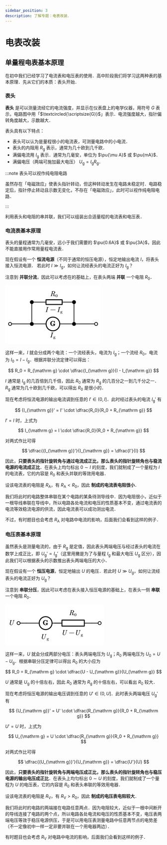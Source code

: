 ```yaml
---
sidebar_position: 3
description: 了解专题：电表改装．
---
```


# 电表改装

## 单量程电表基本原理

在初中我们已经学习了电流表和电压表的使用．高中阶段我们将学习这两种表的基本原理．先从它们的本质：表头开始．

### 表头

**表头** 是可以测量流经它的电流强度，并显示在仪表盘上的电学仪器，用符号 $G$ 表示，电路图中用「$\textcircled{\scriptsize{G}}$」表示．电流强度越大，指针偏转角度越大，示数越大．

表头具有以下特点：

- 表头可以认为是量程很小的电流表，可测量电路中的小电流．
- 表头的内阻用 $R_{\mathrm g}$ 表示，通常为几十欧到几千欧．<!--根据《中学教材全解（2024版）P172：“R_g的大小不确定，有的为几十欧，有的达到几千欧。”》-->
- 满偏电流用 $I_{\mathrm g}$ 表示．通常为几毫安，单位为 $\pu{\mu A}$ 或 $\pu{mA}$．
- 满偏电压（两端可施加最大电压） $U_{\mathrm g} = I_{\mathrm g}R_{\mathrm g}$．

:::note 表头可以视作纯电阻电路

虽然存在「电磁效应」使表头指针转动，但这种转动发生在电路未稳定时．电路稳定后，指针停止转动且示数无变化，不存在「电磁效应」，此时可以视作纯电阻电路．

:::

利用表头和电阻的串并联，我们可以组装出合适量程的电流表和电压表．

### 电流表基本原理

表头的量程通常为几毫安，远小于我们需要的 $\pu{0.6A}$ 或 $\pu{3A}$，因此不能直接用作常用量程电流表．

现在假设有一个 **恒流电源**（不同于通常的恒压电源），恒定地输出电流 $I$，将表头接入恒流电源．
若此时 $I \gg I_{\mathrm g}$，如何让流经表头的电流正好为 $I_{\mathrm g}$？

注意到 **并联分流**，因此可以考虑在的基础上，在表头两端 **并联** 一个电阻 $R_0$．

![示例图](./assets/meter/1.1.2.png)

这样一来，$I$ 就会分成两个电流：一个流经表头，电流为 $I_{\mathrm g}$；一个流经 $R_0$，电流为 $I_0 = I - I_{\mathrm g}$．根据并联分流定律可以得出：

$$
R_0 = R_{\mathrm g} \cdot \dfrac{I_{\mathrm g}}{I - I_{\mathrm g}}
$$

$I$ 通常是 $I_{\mathrm g}$ 的几百倍到几千倍，因此 $R_0$ 通常为 $R_{\mathrm g}$ 的几百分之一到几千分之一．$R_{\mathrm g}$ 通常为几十欧到几千欧，可以得出 $R_0$ 是很小的．

现在考虑将恒流电源的输出电流调到任意的 $I' \in (0, I]$．此时经过表头的电流 ${I_{\mathrm g}}'$ 有

$$
{I_{\mathrm g}}' = I' \cdot \dfrac{R_0}{R_0 + R_{\mathrm g}}
$$

$I' = I$ 时，上式为

$$
I_{\mathrm g} = I \cdot \dfrac{R_0}{R_0 + R_{\mathrm g}}
$$

对两式作比可得

$$
\dfrac{{I_{\mathrm g}}'}{I_{\mathrm g}} = \dfrac{I'}{I}
$$

因此，**只要表头的指针旋转角与通过电流成正比，那么表头的指针旋转角也与稳流电源的电流成正比**．在表头上均匀标出 $0 \sim I$ 的刻度，我们就制成了一个量程为 $I$ 的电流表，它的内容是 $R_0$ 和表头并联的等效用电器．

设该电流表的电阻是 $R_{\mathrm A}$，有 $R_{\mathrm A} < R_0$，因此 **制成的电流表电阻很小**．

我们将此时的电路整体串联在某个电路的某条待测导线中．因为电阻很小，近似于一根导线串联在导线中，所以电路各处电流和电压的性质基本不变，通过电流表的电流等效稳流电源的供流，因此电流表可以成功测出电流．

不过，有时题目也会考虑 $R_{\mathrm A}$ 对电路中电流的影响，后面我们会看到这样的例子．

### 电压表基本原理

虽然表头是测量电流的，由于 $R_{\mathrm g}$ 是定值，因此表头两端电压与经过表头的电流在数学上成正比，即 ${U_{\mathrm g}}' \propto {I_{\mathrm g}}'$（这里用撇是为了与量程 $I_{\mathrm g}$ 和最大电压 $U_{\mathrm g}$ 区分），因此我们可以根据表头的示数推出表头两端电压的大小．

现在假设有一个 **恒压电源**，恒定地输出 $U$ 的电压．若此时 $U \gg U_{\mathrm g}$，如何让流经表头的电流正好为 $U_{\mathrm g}$？

注意到 **串联分压**，因此可以考虑在表头接入恒压电源的基础上，在表头一侧 **串联** 一个电阻 $R_0$．

![示例图](./assets/meter/1.1.3.png)

这样一来，$U$ 就会分成两部分电压：表头两端电压为 $U_{\mathrm g}$；$R_0$ 两端电压为 $U_0 = U - U_{\mathrm g}$．根据串联分压定律可以得出 $R_0$ 的大小应为

$$
R_0 = R_{\mathrm g} \cdot \dfrac{U - U_{\mathrm g}}{U_{\mathrm g}}
$$

$U$ 通常是 $U_{\mathrm g}$ 的十倍左右，因此 $R_0$ 通常为 $R_{\mathrm g}$ 的十倍左右，可以看出 $R_0$ 较大．

现在考虑将恒压电源的输出电压调到任意的 $U' \in (0, U]$．此时表头两端电压 ${U_{\mathrm g}}'$ 有

$$
{U_{\mathrm g}}' = U' \cdot \dfrac{R_{\mathrm g}}{R_0 + R_{\mathrm g}}
$$

$U' = U$ 时，上式为

$$
U_{\mathrm g} = U \cdot \dfrac{R_{\mathrm g}}{R_0 + R_{\mathrm g}}
$$

对两式作比可得

$$
\dfrac{{U_{\mathrm g}}'}{U_{\mathrm g}} = \dfrac{U'}{U}
$$

因此，**只要表头的指针旋转角与两端电压成正比，那么表头的指针旋转角也与稳压电源的输出电压成正比**．在表头上均匀标出 $0 \sim U$ 的刻度，我们就制成了一个量程为 $U$ 的电压表，它的内容是 $R_0$ 和表头串联的等效用电器．

设该电流表的电阻是 $R_{\mathrm V}$，有 $R_{\mathrm V} > R_0$，因此 **制成的电压表电阻较大**．

我们将此时的电路的两端接在电路任意两点．因为电阻较大，近似于一根中间断开的导线连接了电路的两个点，所以电路各处电流和电压的性质基本不变，电压表两端电压等效于稳压电源供压，于是可以用电压表测量电路中任意两节点的电势差（不一定像初中一样一定非要并联在一个用电器两边）．

有时题目也会考虑 $R_{\mathrm V}$ 对电路中电流的影响，后面我们会看到这样的例子．
